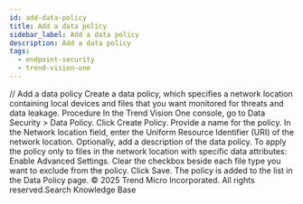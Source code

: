 ```yaml
---
id: add-data-policy
title: Add a data policy
sidebar_label: Add a data policy
description: Add a data policy
tags:
  - endpoint-security
  - trend-vision-one
---
```


/*<![CDATA[*/ $('#title').html($('meta[name=map-description]').attr('content')); /*]]>*/ Add a data policy Create a data policy, which specifies a network location containing local devices and files that you want monitored for threats and data leakage. Procedure In the Trend Vision One console, go to Data Security > Data Policy. Click Create Policy. Provide a name for the policy. In the Network location field, enter the Uniform Resource Identifier (URI) of the network location. Optionally, add a description of the data policy. To apply the policy only to files in the network location with specific data attributes: Enable Advanced Settings. Clear the checkbox beside each file type you want to exclude from the policy. Click Save. The policy is added to the list in the Data Policy page. © 2025 Trend Micro Incorporated. All rights reserved.Search Knowledge Base